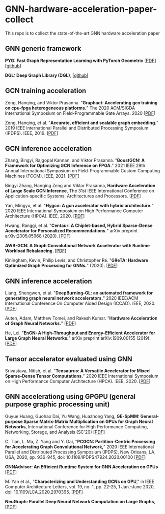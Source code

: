 
# GNN-hardware-acceleration-paper-collect
This repo is to collect the state-of-the-art GNN hardware acceleration paper

## GNN generic framework
**PYG: Fast Graph Representation Learning with PyTorch Geometric** [[PDF](https://arxiv.org/abs/1903.02428)][[github](https://github.com/rusty1s/pytorch_geometric)]

**DGL: Deep Graph Library (DGL)**, [[github](https://github.com/dmlc/dgl)]

## GCN training acceleration
Zeng, Hanqing, and Viktor Prasanna. "**Graphact: Accelerating gcn training on cpu-fpga heterogeneous platforms.**" The 2020 ACM/SIGDA International Symposium on Field-Programmable Gate Arrays. 2020 [[PDF](https://dl.acm.org/doi/abs/10.1145/3373087.3375312?casa_token=8kcTIaTaLeEAAAAA:d4AqDlFmWVDwh4w2cfF_zXljwnWNEDNjdI4xRHscrYpde5MJR4uwmganQPqEq1kfDOpFGQb5BCaB)]

Zeng, Hanqing, et al. "**Accurate, efficient and scalable graph embedding.**" 2019 IEEE International Parallel and Distributed Processing Symposium (IPDPS). IEEE, 2019. [[PDF](https://arxiv.org/abs/1810.11899)]


## GCN inference acceleration
Zhang, Bingyi, Rajgopal Kannan, and Viktor Prasanna. "**BoostGCN: A Framework for Optimizing GCN Inference on FPGA.**" 2021 IEEE 29th Annual International Symposium on Field-Programmable Custom Computing Machines (FCCM). IEEE, 2021. [[PDF](https://ieeexplore.ieee.org/abstract/document/9444065)]

Bingyi Zhang, Hanqing Zeng and Viktor Prasanna, **Hardware Acceleration of Large Scale GCN Inference**, The 31st IEEE International Conference on
Application-specific Systems, Architectures and Processors. [[PDF](https://asap2020.cs.manchester.ac.uk/paper.php?id=38)]

Yan, Mingyu, et al. "**Hygcn: A gcn accelerator with hybrid architecture.**" 2020 IEEE International Symposium on High Performance Computer Architecture (HPCA). IEEE, 2020. [[PDF](https://ieeexplore.ieee.org/abstract/document/9065592?casa_token=xYoRGK3KOlQAAAAA:d1tb6NVpA-JwTY7phB2DrorXzrXvawnommhjvemkHn2GSJCCmtKwljB5lXDuDmVgUkgBaiLG)]

Hwang, Ranggi, et al. "**Centaur: A Chiplet-based, Hybrid Sparse-Dense Accelerator for Personalized Recommendations.**" arXiv preprint arXiv:2005.05968 (2020). [[PDF](https://scholar.google.com/scholar?cluster=5865569946714123973&hl=en&as_sdt=0,5#d=gs_cit&u=%2Fscholar%3Fq%3Dinfo%3AxS4aF8qwZlEJ%3Ascholar.google.com%2F%26output%3Dcite%26scirp%3D0%26scfhb%3D1%26hl%3Den)]

**AWB-GCN: A Graph Convolutional Network Accelerator with Runtime Workload Rebalancing**. [[PDF](https://arxiv.org/abs/1908.10834)]

Kiningham, Kevin, Philip Levis, and Christopher Ré. "**GReTA: Hardware Optimized Graph Processing for GNNs.**" (2020). [[PDF](https://pdfs.semanticscholar.org/3594/237164f2d4e01172216a59a3158ed27d8fe3.pdf)]


## GNN inference acceleration
Liang, Shengwen, et al. "**DeepBurning-GL: an automated framework for generating graph neural network accelerators.**" 2020 IEEE/ACM International Conference On Computer Aided Design (ICCAD). IEEE, 2020. [[PDF](https://ieeexplore.ieee.org/abstract/document/9256539)]

Auten, Adam, Matthew Tomei, and Rakesh Kumar. "**Hardware Acceleration of Graph Neural Networks.**" [[PDF](https://passat.crhc.illinois.edu/dac20.pdf)]

He, Lei. "**EnGN: A High-Throughput and Energy-Efficient Accelerator for Large Graph Neural Networks.**" arXiv preprint arXiv:1909.00155 (2019). [[PDF](https://arxiv.org/abs/1909.00155)]


## Tensor accelerator evaluated using GNN

Srivastava, Nitish, et al. "**Tensaurus: A Versatile Accelerator for Mixed Sparse-Dense Tensor Computations.**" 2020 IEEE International Symposium on High Performance Computer Architecture (HPCA). IEEE, 2020. [[PDF](https://ieeexplore.ieee.org/abstract/document/9065579?casa_token=qNrM5wiIDHkAAAAA:5AQlnXs55-B2dzJ61pXf4_82-hBXJ-3KgHqVXYGybGKKO1Ip6h1zaiLtImNk8iy13hE8pLF5)]

## GNN accelerationg using GPGPU (general purpose graphic processing unit)

Guyue Huang, Guohao Dai, Yu Wang, Huazhong Yang, **GE-SpMM: General-purpose Sparse Matrix-Matrix Multiplication on GPUs for Graph Neural Networks**, International Conference for High Performance Computing, Networking, Storage, and Analysis (SC'20) [[PDF](https://arxiv.org/abs/2007.03179)]

C. Tian, L. Ma, Z. Yang and Y. Dai, "**PCGCN: Partition-Centric Processing for Accelerating Graph Convolutional Network,**" 2020 IEEE International Parallel and Distributed Processing Symposium (IPDPS), New Orleans, LA, USA, 2020, pp. 936-945, doi: 10.1109/IPDPS47924.2020.00100 [[PDF](https://ieeexplore.ieee.org/abstract/document/9139807)]

**GNNAdvisor: An Efficient Runtime System for GNN Acceleration on GPUs** [[PDF](https://arxiv.org/pdf/2006.06608.pdf)]

M. Yan et al., "**Characterizing and Understanding GCNs on GPU**," in IEEE Computer Architecture Letters, vol. 19, no. 1, pp. 22-25, 1 Jan.-June 2020, doi: 10.1109/LCA.2020.2970395. [[PDF](https://ieeexplore.ieee.org/abstract/document/8976117)]

**NeuGraph: Parallel Deep Neural Network Computation on Large Graphs**, [[PDF](https://www.usenix.org/system/files/atc19-ma_0.pdf)]
